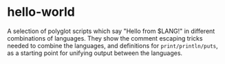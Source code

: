# hello-world

A selection of polyglot scripts which say "Hello from $LANG!" in different
combinations of languages. They show the comment escaping tricks needed to
combine the languages, and definitions for `print/println/puts`, as a starting
point for unifying output between the languages.
